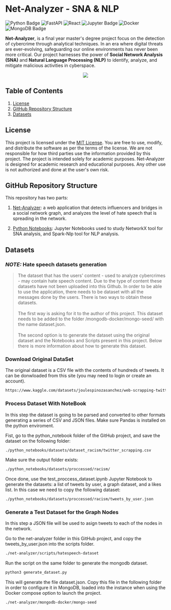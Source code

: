 # Net-Analyzer - SNA & NLP
![Python Badge](https://img.shields.io/badge/Python-3776AB?logo=python&logoColor=fff&style=for-the-badge)
![FastAPI](https://img.shields.io/badge/FastAPI-005571?style=for-the-badge&logo=fastapi)
![React](https://img.shields.io/badge/react-%2320232a.svg?style=for-the-badge&logo=react&logoColor=%2361DAFB)
![Jupyter Badge](https://img.shields.io/badge/Jupyter-F37626?logo=jupyter&logoColor=fff&style=for-the-badge)
![Docker](https://img.shields.io/badge/docker-%230db7ed.svg?style=for-the-badge&logo=docker&logoColor=white)
![MongoDB Badge](https://img.shields.io/badge/MongoDB-47A248?logo=mongodb&logoColor=fff&style=for-the-badge)



**Net-Analyzer**, is a final year master's degree project focus on the detection of cybercrime through analytical techniques. In an era where digital threats are ever-evolving, safeguarding our online environments has never been more critical. Our project harnesses the power of **Social Network Analysis (SNA)** and **Natural Language Processing (NLP)** to identify, analyze, and mitigate malicious activities in cyberspace.

<p align="center">
  <img src="https://github.com/user-attachments/assets/0cc8a399-036f-46fc-b70b-c46de73226c2" />
  <br>
</p>


## Table of Contents
1. [License](#license)
2. [GitHub Repository Structure](#github-repository-structure)
3. [Datasets](#datasets)


## License
This project is licensed under the [MIT License](LICENSE). You are free to use, modify, and distribute the software as per the terms of the license. 
We are not responsible for how third parties use the information provided by this project. The project is intended solely for academic purposes.
Net-Analyzer is designed for academic research and educational purposes. Any other use is not authorized and done at the user's own risk.

## GitHub Repository Structure

This repository has two parts:

1. [Net-Analyzer](net-analyzer): a web application that detects influencers and bridges in a social network graph, and analyzes the level of hate speech that is spreading in the network.

2. [Python Notebooks](python_notebooks): Jupyter Notebooks used to study NetworkX tool for SNA analysis, and Spark-Nlp tool for NLP analysis.

## Datasets


### **_NOTE:_** Hate speech datasets generation

> The dataset that has the users' content - used to analyze cybercrimes - may contain hate speech content. Due to the type of content these datasets have not been uploaded into this Github. In order to be able to use the application, there needs to be dataset with all the messages done by the users. There is two ways to obtain these datasets.<br><br>
> The first way is asking for it to the author of this project. This dataset needs to be added to the folder /mongodb-docker/mongo-seed/ with the name dataset.json. <br><br>
> The second option is to generate the dataset using the original dataset and the Notebooks and Scripts present in this project. Below there is more information about how to generate this dataset.


### Download Original DataSet
The original dataset is a CSV file with the contents of hundreds of tweets. It can be donwloaded from this site (you may need to login or create an account).

```bash
https://www.kaggle.com/datasets/joulespinozasanchez/web-scrapping-twitter-racism
```

### Process Dataset With NoteBook
In this step the dataset is going to be parsed and converted to other formats generating a series of CSV and JSON files. Make sure Pandas is installed on the python enviroment.

Fist, go to the python_notebook folder of the GitHub project, and save the dataset on the following folder:

```bash
./python_notebooks/datasets/dataset_racism/twitter_scrapping.csv
```
Make sure the output folder exists:
```bash
./python_notebooks/datasets/proccessed/racism/
```

Once done, use the test_proccess_dataset.ipynb Jupyter Notebook to generate the datasets: a list of tweets by user, a graph dataset, and a likes list. In this case we need to copy the following dataset:

```bash
./python_notebooks/datasets/proccessed/racism/tweets_by_user.json
```
### Generate a Test Dataset for the Graph Nodes
In this step a JSON file will be used to asign tweets to each of the nodes in the network.

Go to the net-analyzer folder in this GitHub project, and copy the tweets_by_user.json into the scripts folder.

```bash
./net-analyzer/scripts/hatespeech-dataset
```
Run the script on the same folder to generate the mongodb dataset.

```bash
python3 generate_dataset.py
```
This will generate the file dataset.json. Copy this file in the following folder in order to configure it in MongoDB, loaded into the instance when using the Docker compose option to launch the project.
```bash
./net-analyzer/mongodb-docker/mongo-seed
```



